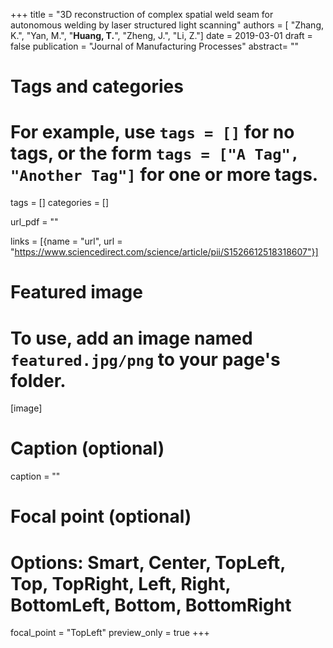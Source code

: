 +++
title = "3D reconstruction of complex spatial weld seam for autonomous welding by laser structured light scanning"
authors = [ "Zhang, K.", "Yan, M.", "**Huang, T.**", "Zheng, J.", "Li, Z."]
date = 2019-03-01
draft = false
publication = "Journal of Manufacturing Processes"
abstract= ""

# Tags and categories
# For example, use `tags = []` for no tags, or the form `tags = ["A Tag", "Another Tag"]` for one or more tags.
tags = []
categories = []

url_pdf = ""

links = [{name = "url", url  = "https://www.sciencedirect.com/science/article/pii/S1526612518318607"}]

# Featured image
# To use, add an image named `featured.jpg/png` to your page's folder. 
[image]
  # Caption (optional)
  caption = ""

  # Focal point (optional)
  # Options: Smart, Center, TopLeft, Top, TopRight, Left, Right, BottomLeft, Bottom, BottomRight
  focal_point = "TopLeft"
  preview_only = true
+++
